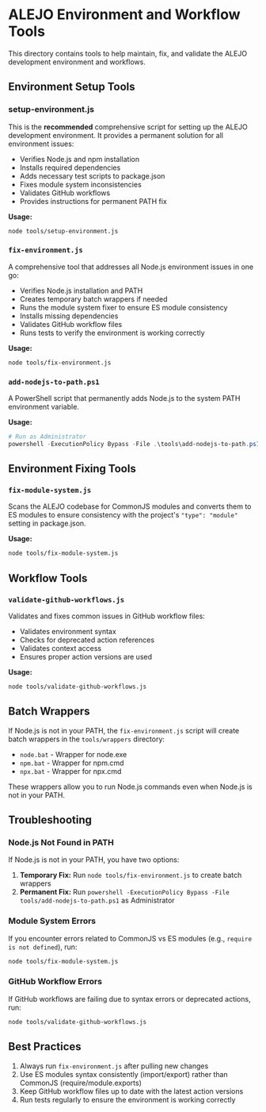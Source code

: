 # ALEJO Environment and Workflow Tools

This directory contains tools to help maintain, fix, and validate the ALEJO development environment and workflows.

## Environment Setup Tools

### setup-environment.js

This is the **recommended** comprehensive script for setting up the ALEJO development environment. It provides a permanent solution for all environment issues:

- Verifies Node.js and npm installation
- Installs required dependencies
- Adds necessary test scripts to package.json
- Fixes module system inconsistencies
- Validates GitHub workflows
- Provides instructions for permanent PATH fix

**Usage:**

```bash
node tools/setup-environment.js
```

### `fix-environment.js`

A comprehensive tool that addresses all Node.js environment issues in one go:

- Verifies Node.js installation and PATH
- Creates temporary batch wrappers if needed
- Runs the module system fixer to ensure ES module consistency
- Installs missing dependencies
- Validates GitHub workflow files
- Runs tests to verify the environment is working correctly

**Usage:**

```bash
node tools/fix-environment.js
```

### `add-nodejs-to-path.ps1`

A PowerShell script that permanently adds Node.js to the system PATH environment variable.

**Usage:**

```powershell
# Run as Administrator
powershell -ExecutionPolicy Bypass -File .\tools\add-nodejs-to-path.ps1
```

## Environment Fixing Tools

### `fix-module-system.js`

Scans the ALEJO codebase for CommonJS modules and converts them to ES modules to ensure consistency with the project's `"type": "module"` setting in package.json.

**Usage:**

```bash
node tools/fix-module-system.js
```

## Workflow Tools

### `validate-github-workflows.js`

Validates and fixes common issues in GitHub workflow files:

- Validates environment syntax
- Checks for deprecated action references
- Validates context access
- Ensures proper action versions are used

**Usage:**

```bash
node tools/validate-github-workflows.js
```

## Batch Wrappers

If Node.js is not in your PATH, the `fix-environment.js` script will create batch wrappers in the `tools/wrappers` directory:

- `node.bat` - Wrapper for node.exe
- `npm.bat` - Wrapper for npm.cmd
- `npx.bat` - Wrapper for npx.cmd

These wrappers allow you to run Node.js commands even when Node.js is not in your PATH.

## Troubleshooting

### Node.js Not Found in PATH

If Node.js is not in your PATH, you have two options:

1. **Temporary Fix:** Run `node tools/fix-environment.js` to create batch wrappers
2. **Permanent Fix:** Run `powershell -ExecutionPolicy Bypass -File tools/add-nodejs-to-path.ps1` as Administrator

### Module System Errors

If you encounter errors related to CommonJS vs ES modules (e.g., `require is not defined`), run:

```bash
node tools/fix-module-system.js
```

### GitHub Workflow Errors

If GitHub workflows are failing due to syntax errors or deprecated actions, run:

```bash
node tools/validate-github-workflows.js
```

## Best Practices

1. Always run `fix-environment.js` after pulling new changes
2. Use ES modules syntax consistently (import/export) rather than CommonJS (require/module.exports)
3. Keep GitHub workflow files up to date with the latest action versions
4. Run tests regularly to ensure the environment is working correctly
